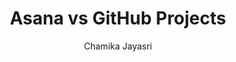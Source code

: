 ---
is_programmatic_layout_6: true
draft: false
title: "Asana vs GitHub Projects"
snippet: "Asana vs GitHub Projects"
image:
  src: /images/pseo/asana-vs-github-projects.png
  alt: "project management, collaboration, software development, productivity"
publishDate: 2024-12-23
category: ""
author: "Chamika Jayasri"
tags:
  - "Development"
  - "Collaboration"
  - "Project Management"
  - "Team"
tools:
  Asana:
    sub_title: "Simplifying Team Collaboration"
    main_content: "Asana is known for its intuitive interface and straightforward approach to task management. It's perfect for teams looking for a tool that prioritizes simplicity without sacrificing essential project-tracking features. From creating task boards to assigning deadlines, Asana shines in its ability to keep projects moving seamlessly. However, some users find its features limiting when it comes to advanced customization or scalability for larger, more complex workflows."
    features: ["Visual project views, including timelines, boards, and calendars.", "Simple task assignment with due dates and priority levels.", "Integration with tools like Slack, Google Workspace, and Microsoft Teams.", "Easy-to-use mobile app for project updates on the go."]
    analytics_rate: "⭐⭐⭐⭐⭐"
    analytics_review: "Clear and effective"
    customization_rate: "⭐⭐⭐"
    customization_review: "Basic customization"
    collaboration_features_rate: "⭐⭐⭐⭐"
    collaboration_features_review: "Strong collaboration tools"
    self_hosted: false
    open_source: false
    pricing: "Free & Paid plans"
  GitHub Projects:
    sub_title: "Streamlined Project Management for Developers"
    main_content: "GitHub Projects offers a powerful project management solution tailored for software development teams. It integrates seamlessly with GitHub repositories, allowing teams to track issues, pull requests, and project milestones all in one place. While it excels in providing a developer-centric workflow, some users may find it less intuitive for non-technical team members."
    features: ["Integration with GitHub repositories for issue tracking.", "Kanban-style boards for visualizing project progress.", "Automation features to streamline workflows and reduce manual tasks.", "Milestone tracking for better project management."]
    analytics_rate: "⭐⭐⭐⭐"
    analytics_review: "Integrated and efficient"
    customization_rate: "⭐⭐⭐⭐"
    customization_review: "Good customization options"
    collaboration_features_rate: "⭐⭐⭐⭐⭐"
    collaboration_features_review: "Excellent for development teams"
    self_hosted: false
    open_source: false
    pricing: "Free with GitHub, Paid for advanced features"
description: Discover the best project management tools for your business. Compare Asana, GitHub Projects, and other alternatives to find the perfect fit for your team's workflow.
related: [asana-vs-bitbucket-pipelines, asana-vs-slack, asana-vs-loom, asana-vs-dropbox-paper]
---